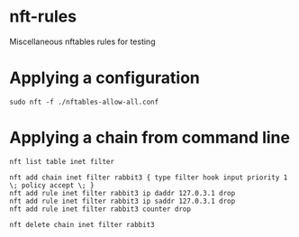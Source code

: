 # nft-rules

Miscellaneous nftables rules for testing

# Applying a configuration

```
sudo nft -f ./nftables-allow-all.conf
```

# Applying a chain from command line

```
nft list table inet filter

nft add chain inet filter rabbit3 { type filter hook input priority 1 \; policy accept \; }
nft add rule inet filter rabbit3 ip daddr 127.0.3.1 drop
nft add rule inet filter rabbit3 ip saddr 127.0.3.1 drop
nft add rule inet filter rabbit3 counter drop

nft delete chain inet filter rabbit3
```

